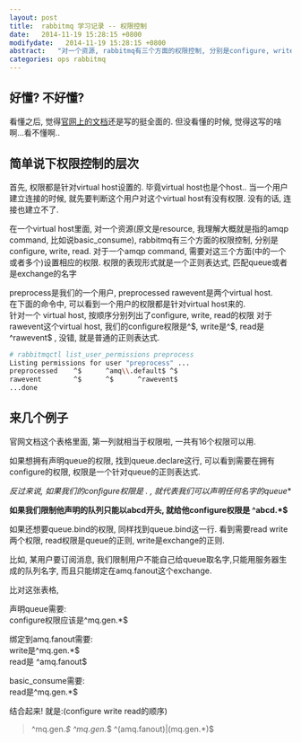 ```yaml
---
layout: post
title:  rabbitmq 学习记录 -- 权限控制
date:   2014-11-19 15:28:15 +0800
modifydate:   2014-11-19 15:28:15 +0800
abstract:   "对一个资源, rabbitmq有三个方面的权限控制, 分别是configure, write, read. 对于一个amqp命令 比如basic_publish, 需要对这三个方面(中的一个或者多个)设置相应的权限. 权限的表现形式就是一个正则表达式, 匹配queue或者是exchange的名字"
categories: ops rabbitmq
---
```


## 好懂? 不好懂?

看懂之后, 觉得[官网上的文档](https://www.rabbitmq.com/access-control.html)还是写的挺全面的. 但没看懂的时候, 觉得这写的啥啊...看不懂啊..


## 简单说下权限控制的层次

首先, 权限都是针对virtual host设置的. 毕竟virtual host也是个host.. 当一个用户建立连接的时候, 就先要判断这个用户对这个virtual host有没有权限. 没有的话, 连接也建立不了.

在一个virtual host里面, 对一个资源(原文是resource, 我理解大概就是指的amqp command, 比如说basic_consume), rabbitmq有三个方面的权限控制, 分别是configure, write, read. 对于一个amqp command, 需要对这三个方面(中的一个或者多个)设置相应的权限. 权限的表现形式就是一个正则表达式, 匹配queue或者是exchange的名字

preprocess是我们的一个用户, preprocessed rawevent是两个virtual host.   
在下面的命令中, 可以看到一个用户的权限都是针对virtual host来的.  
针对一个 virtual host, 按顺序分别列出了configure, write, read的权限  <D-r>
对于rawevent这个virtual host, 我们的configure权限是^$, write是^$, read是^rawevent$  , 没错, 就是普通的正则表达式.

```sh
# rabbitmqctl list_user_permissions preprocess  
Listing permissions for user "preprocess" ...  
preprocessed    ^$      ^amq\\.default$ ^$  
rawevent        ^$      ^$      ^rawevent$  
...done
```


## 来几个例子

官网文档这个表格里面, 第一列就相当于权限啦, 一共有16个权限可以用.

如果想拥有声明queue的权限, 找到queue.declare这行, 可以看到需要在拥有configure的权限, 权限是一个针对queue的正则表达式.

**反过来说, 如果我们的configure权限是 .* , 就代表我们可以声明任何名字的queue**

**如果我们限制他声明的队列只能以abcd开头, 就给他configure权限是 ^abcd.*$**

如果还想要queue.bind的权限, 同样找到queue.bind这一行. 看到需要read write两个权限, read权限是queue的正则, write是exchange的正则.


比如, 某用户要订阅消息, 我们限制用户不能自己给queue取名字,只能用服务器生成的队列名字, 而且只能绑定在amq.fanout这个exchange.

比对这张表格, 

声明queue需要:  
configure权限应该是^mq\.gen.*$

绑定到amq.fanout需要:  
write是^mq\.gen.*$  
read是 ^amq.fanout$  

basic_consume需要:  
read是^mq\.gen.*$  

结合起来! 就是:(configure write read的顺序)

> ^mq\.gen.*$   ^mq\.gen.*$   ^(amq.fanout)|(mq\.gen.*)$  
